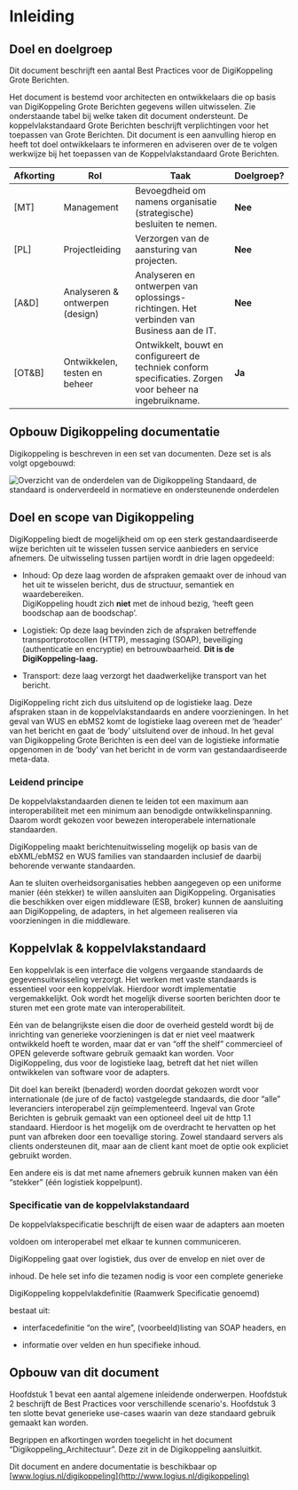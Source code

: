# Inleiding
## Doel en doelgroep

Dit document beschrijft een aantal Best Practices voor de DigiKoppeling Grote Berichten.

Het document is bestemd voor architecten en ontwikkelaars die op basis van DigiKoppeling Grote Berichten gegevens willen uitwisselen. Zie onderstaande tabel bij welke taken dit document ondersteunt. De koppelvlakstandaard Grote Berichten beschrijft verplichtingen voor het toepassen van Grote Berichten. Dit document is een aanvulling hierop en heeft tot doel ontwikkelaars te informeren en adviseren over de te volgen werkwijze bij het toepassen van de Koppelvlakstandaard Grote Berichten.

| Afkorting | Rol                             | Taak                                                                                                       | Doelgroep? |
| --- |---------------------------------| --- |------------|
| [MT]      | Management                      | Bevoegdheid om namens organisatie (strategische) besluiten te nemen.                                       | **Nee**    |
| [PL]      | Projectleiding                  | Verzorgen van de aansturing van projecten.                                                                 | **Nee**    |
| [A&D]     | Analyseren & ontwerpen (design) | Analyseren en ontwerpen van oplossings-richtingen. Het verbinden van Business aan de IT.                   | **Nee**    |
| [OT&B]    | Ontwikkelen, testen en beheer   | Ontwikkelt, bouwt en configureert de techniek conform specificaties. Zorgen voor beheer na ingebruikname.  | **Ja**     |

## Opbouw Digikoppeling documentatie

Digikoppeling is beschreven in een set van documenten. Deze set is als volgt opgebouwd:


![Overzicht van de onderdelen van de Digikoppeling Standaard, de standaard is onderverdeeld in normatieve en ondersteunende onderdelen](https://publicatie.centrumvoorstandaarden.nl/alg/media/DK_Specificatie_structuur.svg "Opbouw documentatie Digikoppeling")




## Doel en scope van Digikoppeling

DigiKoppeling biedt de mogelijkheid om op een sterk gestandaardiseerde wijze berichten uit te wisselen tussen service aanbieders en service afnemers. De uitwisseling tussen partijen wordt in drie lagen opgedeeld:

- Inhoud: Op deze laag worden de afspraken gemaakt over de inhoud van het uit te wisselen bericht, dus de structuur, semantiek en waardebereiken.  
    DigiKoppeling houdt zich **niet** met de inhoud bezig, ‘heeft geen boodschap aan de boodschap’.

- Logistiek: Op deze laag bevinden zich de afspraken betreffende transportprotocollen (HTTP), messaging (SOAP), beveiliging (authenticatie en encryptie) en betrouwbaarheid. **Dit is de DigiKoppeling-laag.**

- Transport: deze laag verzorgt het daadwerkelijke transport van het bericht.

DigiKoppeling richt zich dus uitsluitend op de logistieke laag. Deze afspraken staan in de koppelvlakstandaards en andere voorzieningen. In het geval van WUS en ebMS2 komt de logistieke laag overeen met de ‘header’ van het bericht en gaat de ‘body’ uitsluitend over de inhoud. In het geval van Digikoppeling Grote Berichten is een deel van de logistieke informatie opgenomen in de ‘body’ van het bericht in de vorm van gestandaardiseerde meta-data.

### Leidend principe

De koppelvlakstandaarden dienen te leiden tot een maximum aan interoperabiliteit met een minimum aan benodigde ontwikkelinspanning. Daarom wordt gekozen voor bewezen interoperabele internationale standaarden.

DigiKoppeling maakt berichtenuitwisseling mogelijk op basis van de ebXML/ebMS2 en WUS families van standaarden inclusief de daarbij behorende verwante standaarden.

Aan te sluiten overheidsorganisaties hebben aangegeven op een uniforme manier (één stekker) te willen aansluiten aan DigiKoppeling. Organisaties die beschikken over eigen middleware (ESB, broker) kunnen de aansluiting aan DigiKoppeling, de adapters, in het algemeen realiseren via voorzieningen in die middleware.

## Koppelvlak & koppelvlakstandaard

Een koppelvlak is een interface die volgens vergaande standaards de gegevensuitwisseling verzorgt. Het werken met vaste standaards is essentieel voor een koppelvlak. Hierdoor wordt implementatie vergemakkelijkt. Ook wordt het mogelijk diverse soorten berichten door te sturen met een grote mate van interoperabiliteit.

Eén van de belangrijkste eisen die door de overheid gesteld wordt bij de inrichting van generieke voorzieningen is dat er niet veel maatwerk ontwikkeld hoeft te worden, maar dat er van “off the shelf” commercieel of OPEN geleverde software gebruik gemaakt kan worden. Voor DigiKoppeling, dus voor de logistieke laag, betreft dat het niet willen ontwikkelen van software voor de adapters.

Dit doel kan bereikt (benaderd) worden doordat gekozen wordt voor internationale (de jure of de facto) vastgelegde standaards, die door “alle” leveranciers interoperabel zijn geïmplementeerd. Ingeval van Grote Berichten is gebruik gemaakt van een optioneel deel uit de http 1.1 standaard. Hierdoor is het mogelijk om de overdracht te hervatten op het punt van afbreken door een toevallige storing. Zowel standaard servers als clients ondersteunen dit, maar aan de client kant moet de optie ook expliciet gebruikt worden.

Een andere eis is dat met name afnemers gebruik kunnen maken van één “stekker” (één logistiek koppelpunt).

### Specificatie van de koppelvlakstandaard

De koppelvlakspecificatie beschrijft de eisen waar de adapters aan moeten

voldoen om interoperabel met elkaar te kunnen communiceren.

DigiKoppeling gaat over logistiek, dus over de envelop en niet over de

inhoud. De hele set info die tezamen nodig is voor een complete generieke

DigiKoppeling koppelvlakdefinitie (Raamwerk Specificatie genoemd)

bestaat uit:

- interfacedefinitie “on the wire”, (voorbeeld)listing van SOAP headers, en

- informatie over velden en hun specifieke inhoud.

## Opbouw van dit document

Hoofdstuk 1 bevat een aantal algemene inleidende onderwerpen. Hoofdstuk 2 beschrijft de Best Practices voor verschillende scenario's. Hoofdstuk 3 ten slotte bevat generieke use-cases waarin van deze standaard gebruik gemaakt kan worden.

Begrippen en afkortingen worden toegelicht in het document “Digikoppeling_Architectuur”. Deze zit in de Digikoppeling aansluitkit.

Dit document en andere documentatie is beschikbaar op [www.logius.nl/digikoppeling](http://www.logius.nl/digikoppeling)

